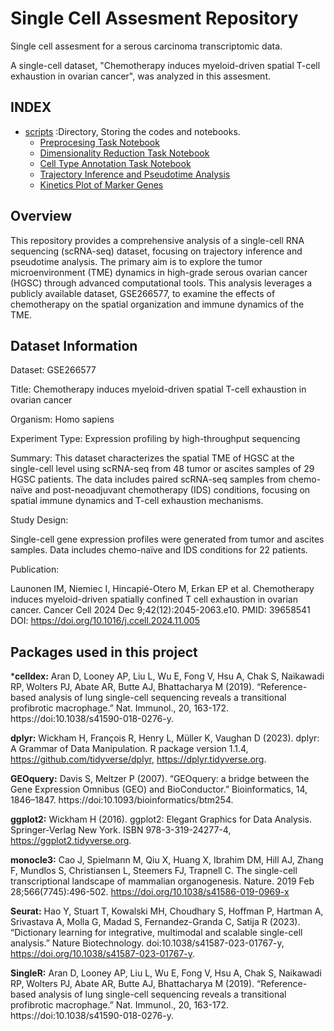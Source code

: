 # Single Cell Assesment Repository
Single cell assesment for a serous carcinoma transcriptomic data.

A single-cell dataset, "Chemotherapy induces myeloid-driven spatial
T-cell exhaustion in ovarian cancer", was analyzed in this assesment.

## INDEX
  - [scripts](scripts/) :Directory, Storing the codes and notebooks.
    - [Preprocesing Task Notebook](scripts/preprocessed.md)
    - [Dimensionality Reduction Task Notebook](scripts/dimension_reduction.md)
    - [Cell Type Annotation Task Notebook](scripts/annotation.md)
    - [Trajectory Inference and Pseudotime Analysis](scripts/trajectory.md)
    - [Kinetics Plot of Marker Genes](scripts/differential_marker.md)

## Overview

This repository provides a comprehensive analysis of a single-cell RNA
sequencing (scRNA-seq) dataset, focusing on trajectory inference and pseudotime
analysis. The primary aim is to explore the tumor microenvironment (TME)
dynamics in high-grade serous ovarian cancer (HGSC) through advanced
computational tools. This analysis leverages a publicly available dataset,
GSE266577, to examine the effects of chemotherapy on the spatial organization
and immune dynamics of the TME.

## Dataset Information
Dataset: GSE266577

Title: Chemotherapy induces myeloid-driven spatial T-cell exhaustion in ovarian
cancer

Organism: Homo sapiens

Experiment Type: Expression profiling by high-throughput sequencing

Summary:
This dataset characterizes the spatial TME of HGSC at the single-cell level
using scRNA-seq from 48 tumor or ascites samples of 29 HGSC patients. The data
includes paired scRNA-seq samples from chemo-naïve and post-neoadjuvant
chemotherapy (IDS) conditions, focusing on spatial immune dynamics and T-cell
exhaustion mechanisms.

Study Design:

Single-cell gene expression profiles were generated from tumor and ascites
samples.
Data includes chemo-naïve and IDS conditions for 22 patients.

Publication:

Launonen IM, Niemiec I, Hincapié-Otero M, Erkan EP et al. Chemotherapy induces
myeloid-driven spatially confined T cell exhaustion in ovarian cancer. Cancer
Cell 2024 Dec 9;42(12):2045-2063.e10. PMID: 39658541
DOI: https://doi.org/10.1016/j.ccell.2024.11.005

## Packages used in this project

***celldex:** Aran D, Looney AP, Liu L, Wu E, Fong V, Hsu A, Chak S, Naikawadi
RP, Wolters PJ, Abate AR, Butte AJ, Bhattacharya M (2019). “Reference-based
analysis of lung single-cell sequencing reveals a transitional profibrotic
macrophage.” Nat. Immunol., 20, 163-172. https://doi:10.1038/s41590-018-0276-y.

**dplyr:** Wickham H, François R, Henry L, Müller K, Vaughan D (2023). dplyr:
A Grammar of Data Manipulation. R package version 1.1.4, 
https://github.com/tidyverse/dplyr, https://dplyr.tidyverse.org.

**GEOquery:** Davis S, Meltzer P (2007). “GEOquery: a bridge between the Gene
Expression Omnibus (GEO) and BioConductor.” Bioinformatics, 14, 1846–1847.
https://doi:10.1093/bioinformatics/btm254.

**ggplot2:** Wickham H (2016). ggplot2: Elegant Graphics for Data Analysis.
Springer-Verlag New York. ISBN 978-3-319-24277-4, https://ggplot2.tidyverse.org.

**monocle3:** Cao J, Spielmann M, Qiu X, Huang X, Ibrahim DM, Hill AJ, Zhang F,
Mundlos S, Christiansen L, Steemers FJ, Trapnell C. The single-cell
transcriptional landscape of mammalian organogenesis. Nature. 2019 Feb
28;566(7745):496-502. https://doi.org/10.1038/s41586-019-0969-x

**Seurat:** Hao Y, Stuart T, Kowalski MH, Choudhary S, Hoffman P, Hartman A,
Srivastava A, Molla G, Madad S, Fernandez-Granda C, Satija R (2023). “Dictionary
learning for integrative, multimodal and scalable single-cell analysis.” Nature
Biotechnology. doi:10.1038/s41587-023-01767-y, 
https://doi.org/10.1038/s41587-023-01767-y.

**SingleR:** Aran D, Looney AP, Liu L, Wu E, Fong V, Hsu A, Chak S, Naikawadi RP,
Wolters PJ, Abate AR, Butte AJ, Bhattacharya M (2019). “Reference-based analysis
of lung single-cell sequencing reveals a transitional profibrotic macrophage.”
Nat. Immunol., 20, 163-172. https://doi:10.1038/s41590-018-0276-y.
